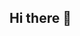 ## Hi there 👋

<!--
**wahab-zaidany/wahab-zaidany** is a ✨ _special_ ✨ repository because its `README.md` (this file) appears on your GitHub profile.
hey you!
I made this line in the sixthe day of Ramadan
Here are some ideas to get you started:

- 🔭 I’m currently working on ...
- 🌱 I’m currently learning ...
- 👯 I’m looking to collaborate on ...
- 🤔 I’m looking for help with ...
- 💬 Ask me about ...
- 📫 How to reach me: ...
- 😄 Pronouns: ...
- ⚡ Fun fact: ...
-->
